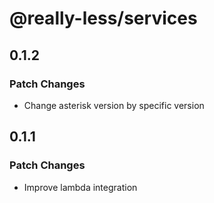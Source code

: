# @really-less/services

## 0.1.2

### Patch Changes

- Change asterisk version by specific version

## 0.1.1

### Patch Changes

- Improve lambda integration
